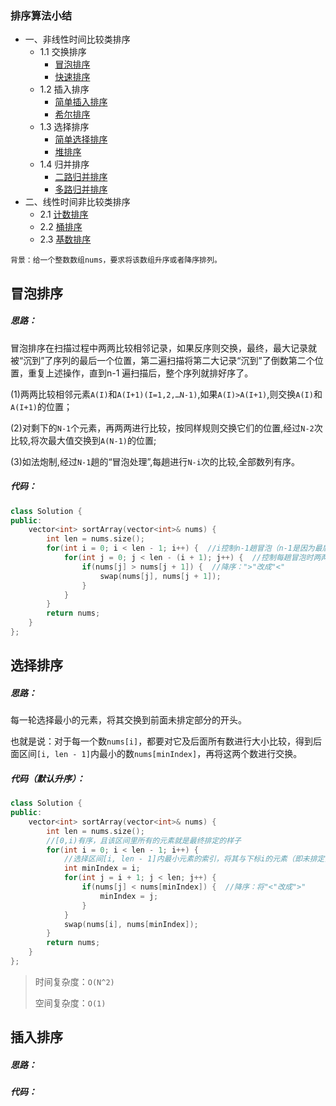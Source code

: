 ### 排序算法小结

* 一、非线性时间比较类排序
  * 1.1 交换排序
    * [冒泡排序](#1.1.1)
    * [快速排序](#1.1.2)
  * 1.2 插入排序
    * [简单插入排序](#1.2.1)
    * [希尔排序](#1.2.2)
  * 1.3 选择排序
    * [简单选择排序](#1.3.1)
    * [堆排序](#1.3.2)
  * 1.4 归并排序
    * [二路归并排序](#1.4.1)
    * [多路归并排序](#1.4.2)
* 二、线性时间非比较类排序
  * 2.1 [计数排序](#2.1)
  * 2.2 [桶排序](#2.2)
  * 2.3 [基数排序](2.2)

```
背景：给一个整数数组nums，要求将该数组升序或者降序排列。
```



#### <h2 id="1.1.1"> 冒泡排序</h2>

##### 思路：

冒泡排序在扫描过程中两两比较相邻记录，如果反序则交换，最终，最大记录就被“沉到”了序列的最后一个位置，第二遍扫描将第二大记录“沉到”了倒数第二个位置，重复上述操作，直到n-1 遍扫描后，整个序列就排好序了。

(1)两两比较相邻元素`A(I)`和`A(I+1)(I=1,2,…N-1)`,如果`A(I)>A(I+1)`,则交换`A(I)`和`A(I+1)`的位置；

(2)对剩下的`N-1`个元素，再两两进行比较，按同样规则交换它们的位置,经过`N-2`次比较,将次最大值交换到`A(N-1)`的位置;

(3)如法炮制,经过`N-1`趟的“冒泡处理”,每趟进行`N-i`次的比较,全部数列有序。

##### 代码：

```C++
class Solution {
public:
    vector<int> sortArray(vector<int>& nums) {
        int len = nums.size();
        for(int i = 0; i < len - 1; i++) {  //i控制n-1趟冒泡（n-1是因为最后一个数不需要比较，自动就出来了）
            for(int j = 0; j < len - (i + 1); j++) {  //控制每趟冒泡时两两比较的下标索引（第i趟说明后面已经"沉了"i + 1个数，那么只需要对未排序的数（即len-(i+1)个）进行两两比较即可）
                if(nums[j] > nums[j + 1]) {  //降序：">"改成"<"
                    swap(nums[j], nums[j + 1]);
                }
            }
        }
        return nums;
    }
};
```



#### <h2 id="1.3.1"> 选择排序</h2>

##### 思路：

每一轮选择最小的元素，将其交换到前面未排定部分的开头。

也就是说：对于每一个数`nums[i]`，都要对它及后面所有数进行大小比较，得到后面区间`[i, len - 1]`内最小的数`nums[minIndex]`，再将这两个数进行交换。

##### 代码（默认升序）：

```c++
class Solution {
public:
    vector<int> sortArray(vector<int>& nums) {
        int len = nums.size();
        //[0,i)有序，且该区间里所有的元素就是最终排定的样子
        for(int i = 0; i < len - 1; i++) {
            //选择区间[i, len - 1]内最小元素的索引，将其与下标i的元素（即未排定部分的开头）交换
            int minIndex = i;
            for(int j = i + 1; j < len; j++) {
                if(nums[j] < nums[minIndex]) {  //降序：将"<"改成">"
                    minIndex = j;
                }
            }
            swap(nums[i], nums[minIndex]);
        }
        return nums;
    }
};
```

> 时间复杂度：`O(N^2)`
>
> 空间复杂度：`O(1)`



#### <h2 id="1.2.1"> 插入排序</h2>

##### 思路：



##### 代码：

```

```


